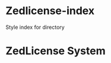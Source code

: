# Zedlicense-index
Style index for directory

<!DOCTYPE html>
<html>
<head>
<meta charset="UTF-8">
<meta name="viewport" content="width=device-width, initial-scale=1">
<link href="https://fonts.googleapis.com/css?family=Righteous" rel="stylesheet">
<link rel="stylesheet" href="/style.css">
</head>
<body>
<div class="maindiv">
<h1 class="text">
ZedLicense System
</h1>
</div>
</body>
</html>
